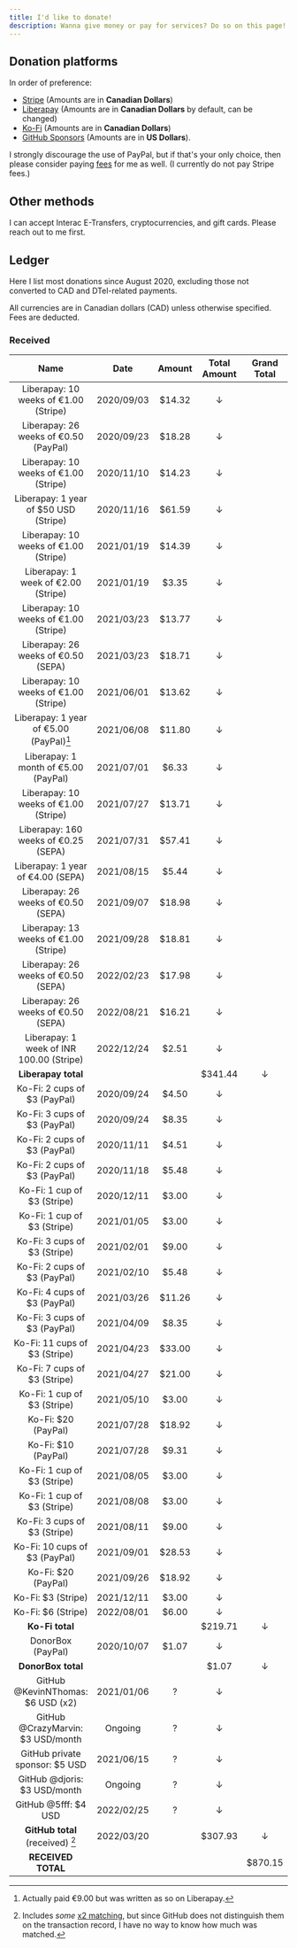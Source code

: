 ```yaml
---
title: I'd like to donate!
description: Wanna give money or pay for services? Do so on this page!
---
```


## Donation platforms

In order of preference:

* [Stripe](https://buy.stripe.com/4gwbLebCM02k0h2aEE) (Amounts are in **Canadian Dollars**)
* [Liberapay](https://liberapay.com/austinhuang/donate) (Amounts are in **Canadian Dollars** by default, can be changed)
* [Ko-Fi](https://ko-fi.com/austinhuang) (Amounts are in **Canadian Dollars**)
* [GitHub Sponsors](https://github.com/sponsors/austinhuang0131) (Amounts are in **US Dollars**).

I strongly discourage the use of PayPal, but if that's your only choice, then please consider paying [fees](https://thefeecalculator.com/) for me as well. (I currently do not pay Stripe fees.)

## Other methods

I can accept Interac E-Transfers, cryptocurrencies, and gift cards. Please reach out to me first.

## Ledger

Here I list most donations since August 2020, excluding those not converted to CAD and DTel-related payments.

All currencies are in Canadian dollars (CAD) unless otherwise specified. Fees are deducted.

### Received

| Name | Date | Amount | Total Amount | Grand Total |
|:----:|:----:|:------:|:------------:|:-----------:|
| Liberapay: 10 weeks of €1.00 (Stripe)   | 2020/09/03 | $14.32 | ↓       |   |
| Liberapay: 26 weeks of €0.50 (PayPal)   | 2020/09/23 | $18.28 | ↓       |   |
| Liberapay: 10 weeks of €1.00 (Stripe)   | 2020/11/10 | $14.23 | ↓       |   |
| Liberapay: 1 year of $50 USD (Stripe)   | 2020/11/16 | $61.59 | ↓       |   |
| Liberapay: 10 weeks of €1.00 (Stripe)   | 2021/01/19 | $14.39 | ↓       |   |
| Liberapay: 1 week of €2.00 (Stripe)     | 2021/01/19 | $3.35  | ↓       |   |
| Liberapay: 10 weeks of €1.00 (Stripe)   | 2021/03/23 | $13.77 | ↓       |   |
| Liberapay: 26 weeks of €0.50 (SEPA)     | 2021/03/23 | $18.71 | ↓       |   |
| Liberapay: 10 weeks of €1.00 (Stripe)   | 2021/06/01 | $13.62 | ↓       |   |
| Liberapay: 1 year of €5.00 (PayPal)[^1] | 2021/06/08 | $11.80 | ↓       |   |
| Liberapay: 1 month of €5.00 (PayPal)    | 2021/07/01 | $6.33  | ↓       |   |
| Liberapay: 10 weeks of €1.00 (Stripe)   | 2021/07/27 | $13.71 | ↓       |   |
| Liberapay: 160 weeks of €0.25 (SEPA)    | 2021/07/31 | $57.41 | ↓       |   |
| Liberapay: 1 year of €4.00 (SEPA)       | 2021/08/15 | $5.44  | ↓       |   |
| Liberapay: 26 weeks of €0.50 (SEPA)     | 2021/09/07 | $18.98 | ↓       |   |
| Liberapay: 13 weeks of €1.00 (Stripe)   | 2021/09/28 | $18.81 | ↓       |   |
| Liberapay: 26 weeks of €0.50 (SEPA)     | 2022/02/23 | $17.98 | ↓       |   |
| Liberapay: 26 weeks of €0.50 (SEPA)     | 2022/08/21 | $16.21 | ↓       |   |
| Liberapay: 1 week of INR 100.00 (Stripe)| 2022/12/24 | $2.51  | ↓       |   |
| **Liberapay total**                     |            |        | $341.44 | ↓ |
| Ko-Fi: 2 cups of $3 (PayPal)            | 2020/09/24 | $4.50  | ↓       |   |
| Ko-Fi: 3 cups of $3 (PayPal)            | 2020/09/24 | $8.35  | ↓       |   |
| Ko-Fi: 2 cups of $3 (PayPal)            | 2020/11/11 | $4.51  | ↓       |   |
| Ko-Fi: 2 cups of $3 (PayPal)            | 2020/11/18 | $5.48  | ↓       |   |
| Ko-Fi: 1 cup of $3 (Stripe)             | 2020/12/11 | $3.00  | ↓       |   |
| Ko-Fi: 1 cup of $3 (Stripe)             | 2021/01/05 | $3.00  | ↓       |   |
| Ko-Fi: 3 cups of $3 (Stripe)            | 2021/02/01 | $9.00  | ↓       |   |
| Ko-Fi: 2 cups of $3 (PayPal)            | 2021/02/10 | $5.48  | ↓       |   |
| Ko-Fi: 4 cups of $3 (PayPal)            | 2021/03/26 | $11.26 | ↓       |   |
| Ko-Fi: 3 cups of $3 (PayPal)            | 2021/04/09 | $8.35  | ↓       |   |
| Ko-Fi: 11 cups of $3 (Stripe)           | 2021/04/23 | $33.00 | ↓       |   |
| Ko-Fi: 7 cups of $3 (Stripe)            | 2021/04/27 | $21.00 | ↓       |   |
| Ko-Fi: 1 cup of $3 (Stripe)             | 2021/05/10 | $3.00  | ↓       |   |
| Ko-Fi: $20 (PayPal)                     | 2021/07/28 | $18.92 | ↓       |   |
| Ko-Fi: $10 (PayPal)                     | 2021/07/28 | $9.31  | ↓       |   |
| Ko-Fi: 1 cup of $3 (Stripe)             | 2021/08/05 | $3.00  | ↓       |   |
| Ko-Fi: 1 cup of $3 (Stripe)             | 2021/08/08 | $3.00  | ↓       |   |
| Ko-Fi: 3 cups of $3 (Stripe)            | 2021/08/11 | $9.00  | ↓       |   |
| Ko-Fi: 10 cups of $3 (PayPal)           | 2021/09/01 | $28.53 | ↓       |   |
| Ko-Fi: $20 (PayPal)                     | 2021/09/26 | $18.92 | ↓       |   |
| Ko-Fi: $3 (Stripe)                      | 2021/12/11 | $3.00  | ↓       |   |
| Ko-Fi: $6 (Stripe)                      | 2022/08/01 | $6.00  | ↓       |   |
| **Ko-Fi total**                         |            |        | $219.71 | ↓ |
| DonorBox (PayPal)                       | 2020/10/07 | $1.07  | ↓       |   |
| **DonorBox total**                      |            |        | $1.07   | ↓ |
| GitHub @KevinNThomas: $6 USD (x2)       | 2021/01/06 | ?      | ↓       |   |
| GitHub @CrazyMarvin: $3 USD/month       | Ongoing    | ?      | ↓       |   |
| GitHub private sponsor: $5 USD          | 2021/06/15 | ?      | ↓       |   |
| GitHub @djoris: $3 USD/month            | Ongoing    | ?      | ↓       |   |
| GitHub @5fff: $4 USD                    | 2022/02/25 | ?      | ↓       |   |
| **GitHub total** (received) [^2]        | 2022/03/20 |        | $307.93 | ↓ |
| **RECEIVED TOTAL**                      |            |        |         | $870.15 |

[^1]: Actually paid €9.00 but was written as so on Liberapay.
[^2]: Includes *some* [x2 matching](https://docs.github.com/en/sponsors/getting-started-with-github-sponsors/about-github-sponsors#about-the-github-sponsors-matching-fund), but since GitHub does not distinguish them on the transaction record, I have no way to know how much was matched.
